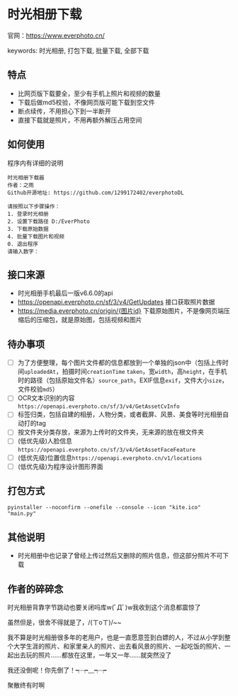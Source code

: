 # 时光相册下载

官网：https://www.everphoto.cn/

keywords: 时光相册, 打包下载, 批量下载, 全部下载

## 特点

- 比网页版下载要全，至少有手机上照片和视频的数量
- 下载后做md5校验，不像网页版可能下载到空文件
- 断点续传，不用担心下到一半断开
- 直接下载就是照片，不用再额外解压占用空间

## 如何使用

程序内有详细的说明
```
时光相册下载器
作者：之雨
Github开源地址: https://github.com/1299172402/everphotoDL

请按照以下步骤操作：
1. 登录时光相册
2. 设置下载路径 D:/EverPhoto
3. 下载原始数据
4. 批量下载图片和视频
0. 退出程序
请输入数字：

```

## 接口来源

- 时光相册手机最后一版v6.6.0的api
- https://openapi.everphoto.cn/sf/3/v4/GetUpdates 接口获取照片数据
- https://media.everphoto.cn/origin/{图片id} 下载原始图片，不是像网页端压缩后的压缩包，就是原始图，包括视频和图片

## 待办事项

- [ ] 为了方便整理，每个图片文件都的信息都放到一个单独的json中（包括上传时间`uploadedAt`，拍摄时间`creationTime` `taken`，宽`width`，高`height`，在手机时的路径（包括原始文件名）`source_path`，EXIF信息`exif`，文件大小`size`，文件校验`md5`）
- [ ] OCR文本识别的内容 `https://openapi.everphoto.cn/sf/3/v4/GetAssetCvInfo`
- [ ] 标签归类，包括自建的相册，人物分类，或者截屏、风景、美食等时光相册自动打的tag
- [ ] 按文件夹分类存放，来源为上传时的文件夹，无来源的放在根文件夹
- [ ] (低优先级)人脸信息`https://openapi.everphoto.cn/sf/3/v4/GetAssetFaceFeature`
- [ ] (低优先级)位置信息`https://openapi.everphoto.cn/v1/locations`
- [ ] (低优先级)为程序设计图形界面

## 打包方式

```
pyinstaller --noconfirm --onefile --console --icon "kite.ico"  "main.py"
```

## 其他说明

- 时光相册中也记录了曾经上传过然后又删除的照片信息，但这部分照片不可下载

## 作者的碎碎念

时光相册背靠字节跳动也要关闭吗库w(ﾟДﾟ)w我收到这个消息都震惊了

虽然但是，很舍不得就是了，/(ㄒoㄒ)/~~

我不算是时光相册很多年的老用户，也是一直愿意签到白嫖的人，不过从小学到整个大学生涯的照片、和家里亲人的照片、出去看风景的照片、一起吃饭的照片、一起出去玩的照片……都放在这里，一年又一年……就突然没了

我还没倒呢！你先倒了！┭┮﹏┭┮

聚散终有时啊
